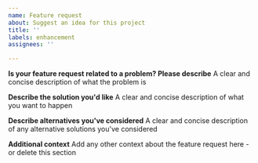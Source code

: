 ```yaml
---
name: Feature request
about: Suggest an idea for this project
title: ''
labels: enhancement
assignees: ''

---
```


**Is your feature request related to a problem? Please describe**
A clear and concise description of what the problem is

**Describe the solution you'd like**
A clear and concise description of what you want to happen

**Describe alternatives you've considered**
A clear and concise description of any alternative solutions you've considered

**Additional context**
Add any other context about the feature request here - or delete this section

